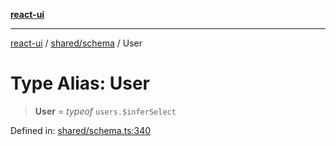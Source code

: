 [**react-ui**](../../../README.md)

***

[react-ui](../../../README.md) / [shared/schema](../README.md) / User

# Type Alias: User

> **User** = *typeof* `users.$inferSelect`

Defined in: [shared/schema.ts:340](https://github.com/UWA-CITS5206-DMR/react-ui/blob/7050e78c07ed514b5a3e8c4228a2104c7641f592/shared/schema.ts#L340)
